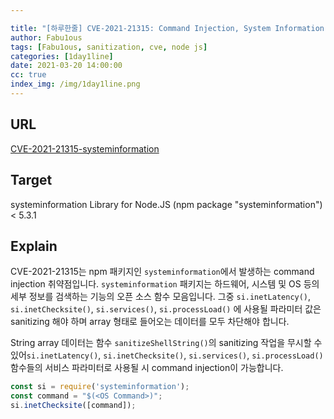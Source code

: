 ```yaml
---

title: "[하루한줄] CVE-2021-21315: Command Injection, System Information for Node.JS "
author: Fabu1ous
tags: [Fabu1ous, sanitization, cve, node js]
categories: [1day1line]
date: 2021-03-20 14:00:00
cc: true
index_img: /img/1day1line.png
---
```




## **URL**

[CVE-2021-21315-systeminformation](https://github.com/ForbiddenProgrammer/CVE-2021-21315-PoC)



## Target

systeminformation Library for Node.JS (npm package "systeminformation") < 5.3.1



## **Explain**

CVE-2021-21315는 npm 패키지인  `systeminformation`에서 발생하는 command injection 취약점입니다. `systeminformation` 패키지는 하드웨어, 시스템 및 OS 등의 세부 정보를 검색하는 기능의 오픈 소스 함수 모음입니다. 그중 `si.inetLatency()`, `si.inetChecksite()`, `si.services()`, `si.processLoad()` 에 사용될 파라미터 값은 sanitizing 해야 하며 array 형태로 들어오는 데이터를 모두 차단해야 합니다.

String array 데이터는 함수 `sanitizeShellString()`의 sanitizing 작업을 무시할 수 있어`si.inetLatency()`, `si.inetChecksite()`, `si.services()`, `si.processLoad()` 함수들의 서비스 파라미터로 사용될 시 command injection이 가능합니다.

```javascript
const si = require('systeminformation');
const command = "$(<OS Command>)";
si.inetChecksite([command]);
```

